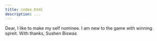 ```yaml
---
title: index.html
description: ...
---
```


Dear,
I like to make my self nominee.
I am new to the game with winning spreit.
With thanks,
Sushen Biswas


